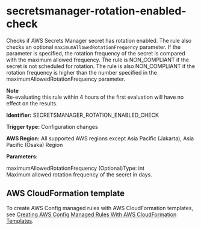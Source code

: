 # secretsmanager\-rotation\-enabled\-check<a name="secretsmanager-rotation-enabled-check"></a>

Checks if AWS Secrets Manager secret has rotation enabled\. The rule also checks an optional `maximumAllowedRotationFrequency` parameter\. If the parameter is specified, the rotation frequency of the secret is compared with the maximum allowed frequency\. The rule is NON\_COMPLIANT if the secret is not scheduled for rotation\. The rule is also NON\_COMPLIANT if the rotation frequency is higher than the number specified in the maximumAllowedRotationFrequency parameter\.

**Note**  
Re\-evaluating this rule within 4 hours of the first evaluation will have no effect on the results\. 

**Identifier:** SECRETSMANAGER\_ROTATION\_ENABLED\_CHECK

**Trigger type:** Configuration changes

**AWS Region:** All supported AWS regions except Asia Pacific \(Jakarta\), Asia Pacific \(Osaka\) Region

**Parameters:**

maximumAllowedRotationFrequency \(Optional\)Type: int  
Maximum allowed rotation frequency of the secret in days\.

## AWS CloudFormation template<a name="w76aac11c31c17b7d469c17"></a>

To create AWS Config managed rules with AWS CloudFormation templates, see [Creating AWS Config Managed Rules With AWS CloudFormation Templates](aws-config-managed-rules-cloudformation-templates.md)\.